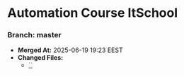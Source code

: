 # Automation Course ItSchool
### **Branch:** master

- **Merged At:** 2025-06-19 19:23 EEST
- **Changed Files:**
  - [``](https://github.com/edwardpandelea/AutomationCourseItSchool/blob/b4a8a740ec3f02bc663a33b3e49d1301e9ea4b4f/)
